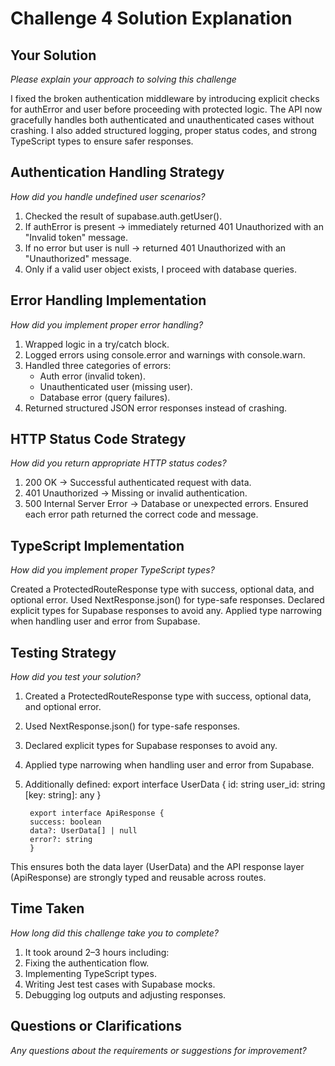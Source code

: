 # Challenge 4 Solution Explanation

## Your Solution
*Please explain your approach to solving this challenge*

I fixed the broken authentication middleware by introducing explicit checks for authError and user before proceeding with protected logic. The API now gracefully handles both authenticated and unauthenticated cases without crashing. I also added structured logging, proper status codes, and strong TypeScript types to ensure safer responses.

## Authentication Handling Strategy
*How did you handle undefined user scenarios?*

1. Checked the result of supabase.auth.getUser().
2. If authError is present → immediately returned 401 Unauthorized with an "Invalid token" message.
3. If no error but user is null → returned 401 Unauthorized with an "Unauthorized" message.
4. Only if a valid user object exists, I proceed with database queries.

## Error Handling Implementation
*How did you implement proper error handling?*

1. Wrapped logic in a try/catch block.
2. Logged errors using console.error and warnings with console.warn.
3. Handled three categories of errors:
    - Auth error (invalid token).
    - Unauthenticated user (missing user).
    - Database error (query failures).
4. Returned structured JSON error responses instead of crashing.

## HTTP Status Code Strategy
*How did you return appropriate HTTP status codes?*

1. 200 OK → Successful authenticated request with data.
2. 401 Unauthorized → Missing or invalid authentication.
3. 500 Internal Server Error → Database or unexpected errors.
Ensured each error path returned the correct code and message.

## TypeScript Implementation
*How did you implement proper TypeScript types?*

Created a ProtectedRouteResponse type with success, optional data, and optional error.
Used NextResponse.json<ProtectedRouteResponse>() for type-safe responses.
Declared explicit types for Supabase responses to avoid any.
Applied type narrowing when handling user and error from Supabase.

## Testing Strategy
*How did you test your solution?*

1. Created a ProtectedRouteResponse type with success, optional data, and optional error.
2. Used NextResponse.json<ProtectedRouteResponse>() for type-safe responses.
3. Declared explicit types for Supabase responses to avoid any.
4. Applied type narrowing when handling user and error from Supabase.
5. Additionally defined:
        export interface UserData {
        id: string
        user_id: string
        [key: string]: any
        }

        export interface ApiResponse {
        success: boolean
        data?: UserData[] | null
        error?: string
        }

This ensures both the data layer (UserData) and the API response layer (ApiResponse) are strongly typed and reusable across routes.

## Time Taken
*How long did this challenge take you to complete?*

1. It took around 2–3 hours including:
2. Fixing the authentication flow.
3. Implementing TypeScript types.
4. Writing Jest test cases with Supabase mocks.
5. Debugging log outputs and adjusting responses.

## Questions or Clarifications
*Any questions about the requirements or suggestions for improvement?*
